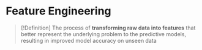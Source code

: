 # Feature Engineering
> [!Definition]
> The process of **transforming raw data into features** that better represent the underlying problem to the predictive models, resulting in improved model accuracy on unseen data

